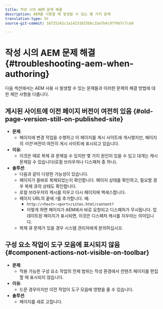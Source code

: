 ```yaml
---
title: 작성 시의 AEM 문제 해결
description: AEM을 사용할 때 발생할 수 있는 몇 가지 문제
translation-type: ht
source-git-commit: 16725342c1a14231025bbc1bafb4c97f0d7cfce8

---
```



# 작성 시의 AEM 문제 해결 {#troubleshooting-aem-when-authoring}

다음 섹션에서는 AEM 사용 시 발생할 수 있는 문제들과 이러한 문제의 해결 방법에 대한 제안 사항을 다룹니다.

## 게시된 사이트에 이전 페이지 버전이 여전히 있음 {#old-page-version-still-on-published-site}

* **문제**:
   * 페이지에 변경 작업을 수행하고 이 페이지를 게시 사이트에 게시했지만, 페이지의 *이전* 버전이 여전히 게시 사이트에 표시되고 있습니다.
* **이유**:
   * 이것은 때로 복제 큐 문제일 수 있지만 몇 가지 원인이 있을 수 있고 대개는 캐시 문제일 수 있습니다(로컬 브라우저나 디스패처 중 하나).
* **솔루션**:
   * 다음과 같이 다양한 가능성이 있습니다.
   * 페이지가 올바로 복제되었는지 확인합니다. 페이지 상태를 확인하고, 필요할 경우 복제 큐의 상태도 확인합니다.
   * 로컬 브라우저의 캐시를 지우고 다시 페이지에 액세스합니다.
   * 페이지 URL의 끝에 `?`를 추가합니다. 예:
      * `http://<host>:<port>/sites.html/content?`
      * 이렇게 하면 페이지가 AEM에서 바로 요청되고 디스패처가 무시됩니다. 업데이트된 페이지가 표시되면, 이것은 디스패처 캐시를 지우라는 의미입니다.
   * 복제 큐 문제가 있을 경우 시스템 관리자에게 문의하십시오.

## 구성 요소 작업이 도구 모음에 표시되지 않음 {#component-actions-not-visible-on-toolbar}

* **문제**:
   * 적용 가능한 구성 요소 작업의 전체 범위는 작성 환경에서 컨텐츠 페이지를 편집할 때 표시되지 않습니다.
* **이유**:
   * 드문 경우이지만 이전 작업이 도구 모음에 영향을 줄 수 있습니다.
* **솔루션**:
   * 페이지를 새로 고칩니다.
